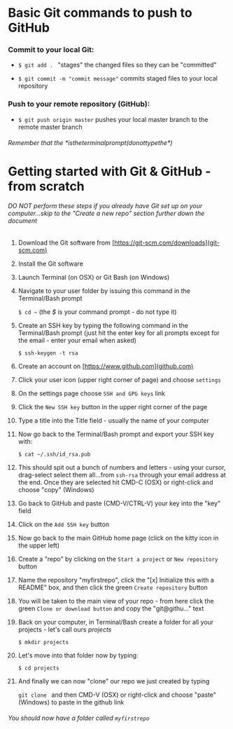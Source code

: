 Basic Git commands to push to GitHub
============

### Commit to your local Git:

-    `$ git add . `  "stages" the changed files so they can be "committed"

-    `$ git commit -m "commit message"`  commits staged files to your local repository

### Push to your remote repository (GitHub):

-    `$ git push origin master` pushes your local master branch to the remote master branch

###### Remember that the *$* is the terminal prompt (do not type the *$*)



Getting started with Git & GitHub - from scratch
==============

###### DO NOT perform these steps if you already have Git set up on your computer...skip to the "Create a new repo" section further down the document

1. Download the Git software from [https://git-scm.com/downloads](git-scm.com)
2. Install the Git software
3. Launch Terminal (on OSX) or Git Bash (on Windows)
4. Navigate to your user folder by issuing this command in the Terminal/Bash prompt

    `$ cd ~` (the *$* is your command prompt - do not type it)

5. Create an SSH key by typing the following command in the Terminal/Bash prompt (just hit the enter key for all prompts except for the email - enter your email when asked)

    `$ ssh-keygen -t rsa`

6. Create an account on [https://www.github.com](github.com)
7. Click your user icon (upper right corner of page) and choose `settings`
8. On the settings page choose `SSH and GPG keys` link
9. Click the `New SSH key` button in the upper right corner of the page
10. Type a title into the Title field - usually the name of your computer
11. Now go back to the Terminal/Bash prompt and export your SSH key with:

    `$ cat ~/.ssh/id_rsa.pub`

12. This should spit out a bunch of numbers and letters - using your cursor, drag-select select them all...from `ssh-rsa` through your email address at the end. Once they are selected hit CMD-C (OSX) or right-click and choose "copy" (Windows)
13. Go back to GitHub and paste (CMD-V/CTRL-V) your key into the "key" field
14. Click on the `Add SSH key` button
15. Now go back to the main GitHub home page (click on the kitty icon in the upper left)
16. Create a "repo" by clicking on the `Start a project` or `New repository` button
17. Name the repository "myfirstrepo", click the "[x] Initialize this with a README" box, and then click the green `Create repository` button
18. You will be taken to the main view of your repo - from here click the green `Clone or download button` and copy the "git@githu..." text
19. Back on your computer, in Terminal/Bash create a folder for all your projects - let's call ours *projects*

    `$ mkdir projects`

20. Let's move into that folder now by typing:

    `$ cd projects`

21. And finally we can now "clone" our repo we just created by typing

    `git clone ` and then CMD-V (OSX) or right-click and choose "paste" (Windows) to paste in the github link

###### You should now have a folder called `myfirstrepo`
